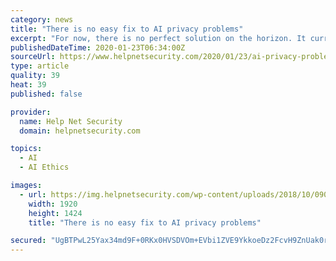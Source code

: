 ```yaml
---
category: news
title: "There is no easy fix to AI privacy problems"
excerpt: "For now, there is no perfect solution on the horizon. It currently takes the expertise of and committed partnerships between privacy, legal, AI developers, and ethics professionals to evaluate individual use-cases to determine the best course of action. Even then, most of the focus is placed only on current concerns and not on applying a more ..."
publishedDateTime: 2020-01-23T06:34:00Z
sourceUrl: https://www.helpnetsecurity.com/2020/01/23/ai-privacy-problems/
type: article
quality: 39
heat: 39
published: false

provider:
  name: Help Net Security
  domain: helpnetsecurity.com

topics:
  - AI
  - AI Ethics

images:
  - url: https://img.helpnetsecurity.com/wp-content/uploads/2018/10/09095917/bot.jpg
    width: 1920
    height: 1424
    title: "There is no easy fix to AI privacy problems"

secured: "UgBTPwL25Yax34md9F+0RKx0HVSDVOm+EVbi1ZVE9YkkoeDz2FcvH9ZnUak0rQ8JczlN2UT5jGbrkSqiPfSw20k3OFUx64doDZQhKnPX6HFN0jrKB66AAl3V+GWTr66nj1+4GqsXiuLUqeit+/bInnykIFRZbTkXImPXy5CFauUUledHnPRMf99OoQWpPxkMAuR9jJaKpJhUBWXcRd2h3tuTmy8VN/Wt4hNOfcsRLgMTFaCfUgNdE5h48m4LnGLohprB8iQ+M4pycqwn/BpCil+017j1tMdjXwok34VNoEY=;LzEKEowUVsGjrsZIYHH1Ow=="
---
```


